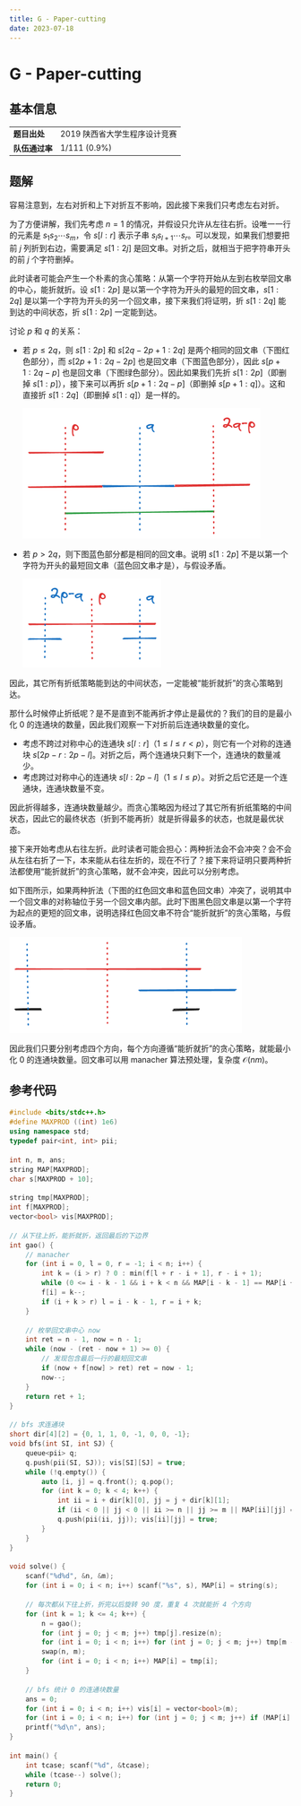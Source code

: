```yaml
---
title: G - Paper-cutting
date: 2023-07-18
---
```


# G - Paper-cutting

## 基本信息

<table>
<tr>
<td><b>题目出处</b></td><td>2019 陕西省大学生程序设计竞赛</td>
</tr>
<tr>
<td><b>队伍通过率</b></td><td>1/111 (0.9%)</td>
</tr>
</table>

## 题解

容易注意到，左右对折和上下对折互不影响，因此接下来我们只考虑左右对折。

为了方便讲解，我们先考虑 $n = 1$ 的情况，并假设只允许从左往右折。设唯一一行的元素是 $s_1s_2\cdots s_m$，令 $s[l:r]$ 表示子串 $s_ls_{l + 1}\cdots s_r$。可以发现，如果我们想要把前 $j$ 列折到右边，需要满足 $s[1:2j]$ 是回文串。对折之后，就相当于把字符串开头的前 $j$ 个字符删掉。

此时读者可能会产生一个朴素的贪心策略：从第一个字符开始从左到右枚举回文串的中心，能折就折。设 $s[1:2p]$ 是以第一个字符为开头的最短的回文串，$s[1:2q]$ 是以第一个字符为开头的另一个回文串，接下来我们将证明，折 $s[1:2q]$ 能到达的中间状态，折 $s[1:2p]$ 一定能到达。

讨论 $p$ 和 $q$ 的关系：

* 若 $p \le 2q$，则 $s[1:2p]$ 和 $s[2q-2p+1:2q]$ 是两个相同的回文串（下图红色部分），而 $s[2p+1:2q-2p]$ 也是回文串（下图蓝色部分），因此 $s[p+1:2q-p]$ 也是回文串（下图绿色部分）。因此如果我们先折 $s[1:2p]$（即删掉 $s[1:p]$），接下来可以再折 $s[p+1:2q-p]$（即删掉 $s[p+1:q]$）。这和直接折 $s[1:2q]$（即删掉 $s[1:q]$）是一样的。
  
    ![g1.png](g1.png)

* 若 $p > 2q$，则下图蓝色部分都是相同的回文串。说明 $s[1:2p]$ 不是以第一个字符为开头的最短回文串（蓝色回文串才是），与假设矛盾。

    ![g2.png](g2.png)

因此，其它所有折纸策略能到达的中间状态，一定能被“能折就折”的贪心策略到达。

那什么时候停止折纸呢？是不是直到不能再折才停止是最优的？我们的目的是最小化 $0$ 的连通块的数量，因此我们观察一下对折前后连通块数量的变化。

* 考虑不跨过对称中心的连通块 $s[l:r]$（$1 \le l \le r < p$），则它有一个对称的连通块 $s[2p - r:2p - l]$。对折之后，两个连通块只剩下一个，连通块的数量减少。
* 考虑跨过对称中心的连通块 $s[l:2p-l]$（$1 \le l \le p$）。对折之后它还是一个连通块，连通块数量不变。

因此折得越多，连通块数量越少。而贪心策略因为经过了其它所有折纸策略的中间状态，因此它的最终状态（折到不能再折）就是折得最多的状态，也就是最优状态。

接下来开始考虑从右往左折。此时读者可能会担心：两种折法会不会冲突？会不会从左往右折了一下，本来能从右往左折的，现在不行了？接下来将证明只要两种折法都使用“能折就折”的贪心策略，就不会冲突，因此可以分别考虑。

如下图所示，如果两种折法（下图的红色回文串和蓝色回文串）冲突了，说明其中一个回文串的对称轴位于另一个回文串内部。此时下图黑色回文串是以第一个字符为起点的更短的回文串，说明选择红色回文串不符合“能折就折”的贪心策略，与假设矛盾。

![g3.png](g3.png)

因此我们只要分别考虑四个方向，每个方向遵循“能折就折”的贪心策略，就能最小化 $0$ 的连通块数量。回文串可以用 manacher 算法预处理，复杂度 $\mathcal{O}(nm)$。

## 参考代码

```c++ linenums="1"
#include <bits/stdc++.h>
#define MAXPROD ((int) 1e6)
using namespace std;
typedef pair<int, int> pii;

int n, m, ans;
string MAP[MAXPROD];
char s[MAXPROD + 10];

string tmp[MAXPROD];
int f[MAXPROD];
vector<bool> vis[MAXPROD];

// 从下往上折，能折就折，返回最后的下边界
int gao() {
    // manacher
    for (int i = 0, l = 0, r = -1; i < n; i++) {
        int k = (i > r) ? 0 : min(f[l + r - i + 1], r - i + 1);
        while (0 <= i - k - 1 && i + k < n && MAP[i - k - 1] == MAP[i + k]) k++;
        f[i] = k--;
        if (i + k > r) l = i - k - 1, r = i + k;
    }

    // 枚举回文串中心 now
    int ret = n - 1, now = n - 1;
    while (now - (ret - now + 1) >= 0) {
        // 发现包含最后一行的最短回文串
        if (now + f[now] > ret) ret = now - 1;
        now--;
    }
    return ret + 1;
}

// bfs 求连通块
short dir[4][2] = {0, 1, 1, 0, -1, 0, 0, -1};
void bfs(int SI, int SJ) {
    queue<pii> q;
    q.push(pii(SI, SJ)); vis[SI][SJ] = true;
    while (!q.empty()) {
        auto [i, j] = q.front(); q.pop();
        for (int k = 0; k < 4; k++) {
            int ii = i + dir[k][0], jj = j + dir[k][1];
            if (ii < 0 || jj < 0 || ii >= n || jj >= m || MAP[ii][jj] == '1' || vis[ii][jj]) continue;
            q.push(pii(ii, jj)); vis[ii][jj] = true;
        }
    }
}

void solve() {
    scanf("%d%d", &n, &m);
    for (int i = 0; i < n; i++) scanf("%s", s), MAP[i] = string(s);

    // 每次都从下往上折，折完以后旋转 90 度，重复 4 次就能折 4 个方向
    for (int k = 1; k <= 4; k++) {
        n = gao();
        for (int j = 0; j < m; j++) tmp[j].resize(n);
        for (int i = 0; i < n; i++) for (int j = 0; j < m; j++) tmp[m - 1 - j][i] = MAP[i][j];
        swap(n, m);
        for (int i = 0; i < n; i++) MAP[i] = tmp[i];
    }

    // bfs 统计 0 的连通块数量
    ans = 0;
    for (int i = 0; i < n; i++) vis[i] = vector<bool>(m);
    for (int i = 0; i < n; i++) for (int j = 0; j < m; j++) if (MAP[i][j] == '0' && !vis[i][j]) bfs(i, j), ans++;
    printf("%d\n", ans);
}

int main() {
    int tcase; scanf("%d", &tcase);
    while (tcase--) solve();
    return 0;
}
```
